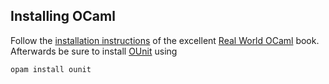 ## Installing OCaml

Follow the [installation instructions](https://github.com/realworldocaml/book/wiki/Installation-Instructions) of the excellent [Real World OCaml](https://realworldocaml.org/) book. Afterwards
be sure to install [OUnit](http://ounit.forge.ocamlcore.org/) using

```bash
opam install ounit
```
